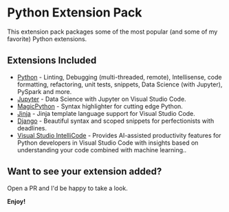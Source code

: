 # Python Extension Pack

This extension pack packages some of the most popular (and some of my favorite) Python extensions.

## Extensions Included

* [Python](https://marketplace.visualstudio.com/items?itemName=ms-python.python) - Linting, Debugging (multi-threaded, remote), Intellisense, code formatting, refactoring, unit tests, snippets, Data Science (with Jupyter), PySpark and more.  
* [Jupyter](https://marketplace.visualstudio.com/items?itemName=donjayamanne.jupyter) - Data Science with Jupyter on Visual Studio Code.  
* [MagicPython](https://marketplace.visualstudio.com/items?itemName=magicstack.MagicPython) - Syntax highlighter for cutting edge Python.   
* [Jinja](https://marketplace.visualstudio.com/items?itemName=wholroyd.jinja) - Jinja template language support for Visual Studio Code.   
* [Django](https://marketplace.visualstudio.com/items?itemName=batisteo.vscode-django) - Beautiful syntax and scoped snippets for perfectionists with deadlines.
* [Visual Studio IntelliCode](https://marketplace.visualstudio.com/items?itemName=VisualStudioExptTeam.vscodeintellicode) - Provides AI-assisted productivity features for Python developers in Visual Studio Code with insights based on understanding your code combined with machine learning..

## Want to see your extension added?

Open a PR and I'd be happy to take a look. 

**Enjoy!**
